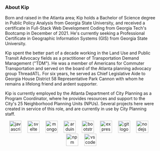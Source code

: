 ### About Kip

Born and raised in the Atlanta area; Kip holds a Bachelor of Science degree in Public Policy Analysis from Georgia State University, and received a certificate in Full-Stack Web Development Coding from Georgia Tech's Bootcamp in December of 2021. He's currently seeking a Professional Certificate in Geographic Information Systems (GIS) from Georgia State University.

Kip spent the better part of a decade working in the Land Use and Public Transit Advocacy fields as a practitioner of Transportation Demand Management ("TDM"). He was a member of Americans for Commuter Transportation and served on the board of the Atlanta planning advocacy group ThreadATL. For six years, he served as Chief Legislative Aide to Georgia House District 58 Representative Park Cannon with whom he remains a lifelong friend and ardent supporter.

Kip is currently employed by the Atlanta Department of City Planning as a Program Coordinator, where he provides resources and support to the City's 25 Neighborhood Planning Units (NPUs). Several projects here were created in service of this role, and are currently in use by City Planning staff.

<div align="center">
  <img src="https://cdn.jsdelivr.net/gh/devicons/devicon/icons/javascript/javascript-original.svg" height="40" alt="javascript logo"  />
  <img width="12" />
  <img src="https://cdn.jsdelivr.net/gh/devicons/devicon/icons/svelte/svelte-original.svg" height="40" alt="svelte logo"  />
  <img width="12" />
  <img src="https://cdn.jsdelivr.net/gh/devicons/devicon/icons/mongodb/mongodb-original.svg" height="40" alt="mongodb logo"  />
  <img width="12" />
  <img src="https://cdn.jsdelivr.net/gh/devicons/devicon/icons/arduino/arduino-original.svg" height="40" alt="arduino logo"  />
  <img width="12" />
  <img src="https://cdn.jsdelivr.net/gh/devicons/devicon/icons/bootstrap/bootstrap-original.svg" height="40" alt="bootstrap logo"  />
  <img width="12" />
  <img src="https://cdn.jsdelivr.net/gh/devicons/devicon/icons/express/express-original.svg" height="40" alt="express logo"  />
  <img width="12" />
  <img src="https://cdn.jsdelivr.net/gh/devicons/devicon/icons/git/git-original.svg" height="40" alt="git logo"  />
  <img width="12" />
  <img src="https://cdn.jsdelivr.net/gh/devicons/devicon/icons/nodejs/nodejs-original.svg" height="40" alt="nodejs logo"  />
  <img width="12" />
  <img src="https://cdn.jsdelivr.net/gh/devicons/devicon/icons/npm/npm-original-wordmark.svg" height="40" alt="npm logo"  />
  <img width="12" />
  <img src="https://cdn.jsdelivr.net/gh/devicons/devicon/icons/vscode/vscode-original.svg" height="40" alt="vscode logo"  />
</div>

###

